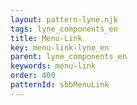 ```yaml
---
layout: pattern-lyne.njk
tags: lyne_components_en
title: Menu-Link
key: menu-link-lyne_en
parent: lyne_components_en
keywords: menu-link
order: 400
patternId: sbbMenuLink
---
```

